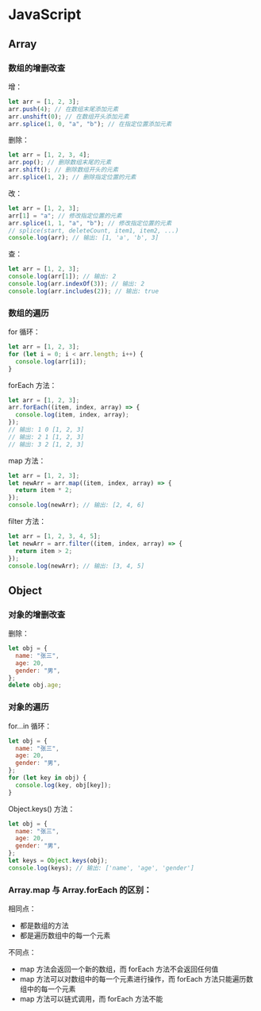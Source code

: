 # JavaScript

## Array

### 数组的增删改查

增：

```javascript
let arr = [1, 2, 3];
arr.push(4); // 在数组末尾添加元素
arr.unshift(0); // 在数组开头添加元素
arr.splice(1, 0, "a", "b"); // 在指定位置添加元素
```

删除：

```javascript
let arr = [1, 2, 3, 4];
arr.pop(); // 删除数组末尾的元素
arr.shift(); // 删除数组开头的元素
arr.splice(1, 2); // 删除指定位置的元素
```

改：

```javascript
let arr = [1, 2, 3];
arr[1] = "a"; // 修改指定位置的元素
arr.splice(1, 1, "a", "b"); // 修改指定位置的元素
// splice(start, deleteCount, item1, item2, ...)
console.log(arr); // 输出: [1, 'a', 'b', 3]
```

查：

```javascript
let arr = [1, 2, 3];
console.log(arr[1]); // 输出: 2
console.log(arr.indexOf(3)); // 输出: 2
console.log(arr.includes(2)); // 输出: true
```

### 数组的遍历

for 循环：

```javascript
let arr = [1, 2, 3];
for (let i = 0; i < arr.length; i++) {
  console.log(arr[i]);
}
```

forEach 方法：

```javascript
let arr = [1, 2, 3];
arr.forEach((item, index, array) => {
  console.log(item, index, array);
});
// 输出: 1 0 [1, 2, 3]
// 输出: 2 1 [1, 2, 3]
// 输出: 3 2 [1, 2, 3]
```

map 方法：

```javascript
let arr = [1, 2, 3];
let newArr = arr.map((item, index, array) => {
  return item * 2;
});
console.log(newArr); // 输出: [2, 4, 6]
```

filter 方法：

```javascript
let arr = [1, 2, 3, 4, 5];
let newArr = arr.filter((item, index, array) => {
  return item > 2;
});
console.log(newArr); // 输出: [3, 4, 5]
```

## Object

### 对象的增删改查

删除：

```javascript
let obj = {
  name: "张三",
  age: 20,
  gender: "男",
};
delete obj.age;
```

### 对象的遍历

for...in 循环：

```javascript
let obj = {
  name: "张三",
  age: 20,
  gender: "男",
};
for (let key in obj) {
  console.log(key, obj[key]);
}
```

Object.keys() 方法：

```javascript
let obj = {
  name: "张三",
  age: 20,
  gender: "男",
};
let keys = Object.keys(obj);
console.log(keys); // 输出: ['name', 'age', 'gender']
```

### Array.map 与 Array.forEach 的区别：

相同点：

- 都是数组的方法
- 都是遍历数组中的每一个元素

不同点：

- map 方法会返回一个新的数组，而 forEach 方法不会返回任何值
- map 方法可以对数组中的每一个元素进行操作，而 forEach 方法只能遍历数组中的每一个元素
- map 方法可以链式调用，而 forEach 方法不能
